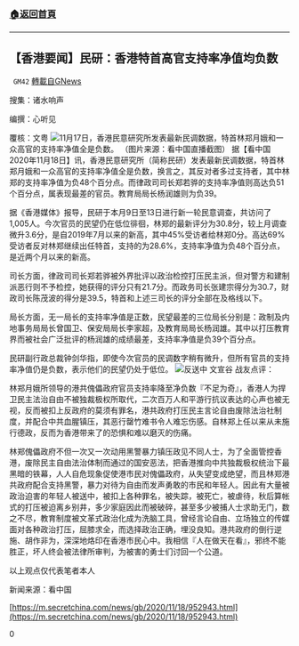 ###  [:house:返回首頁](https://github.com/ourhimalayas/txt)
---

## 【香港要闻】民研：香港特首高官支持率净值均负数
` GM42` [轉載自GNews](https://gnews.org/zh-hans/571992/)

搜集：诸水响声

编撰：心听见

覆核：文粤
![]()![](https://gnews-media-offload.s3.amazonaws.com/wp-content/uploads/2020/11/18233946/JPG-OK-2.jpg)11月17日，香港民意研究所发表最新民调数据，特首林郑月娥和一众高官的支持率净值全是负数。 （图片来源：看中国直播截图）
据【看中国2020年11月18日】讯，香港民意研究所（简称民研）发表最新民调数据，特首林郑月娥和一众高官的支持率净值全是负数，换言之，其反对者多过支持者，其中林郑的支持率净值为负48个百分点。而律政司司长郑若骅的支持率净值则高达负51个百分点，属表现最差的官员。教育局局长杨润雄则为负39。

据《香港媒体》报导，民研于本月9日至13日进行新一轮民意调查，共访问了1,005人。今次官员的民望仍在低位徘徊，林郑的最新评分为30.8分，较上月调查微升3.6分，是自2019年7月以来的新高，其中45%受访者给林郑0分。高达69%受访者反对林郑继续出任特首，支持的为28.6%，支持率净值为负48个百分点，是近两个月以来的新高。

司长方面，律政司司长郑若骅被外界批评以政治检控打压民主派，但对警方和建制派恶行则不予检控，她获得的评分只有21.7分。而政务司长张建宗得分为30.7，财政司长陈茂波的得分是39.5，特首和上述三司长的评分全部在及格线以下。

局长方面，无一局长的支持率净值是正数，民望最差的三位局长分别是：政制及内地事务局局长曾国卫、保安局局长李家超，及教育局局长杨润雄。其中以打压教育界而被社会广泛批评的杨润雄的成绩最差，支持率净值是负39个百分点。

民研副行政总裁钟剑华指，即使今次官员的民调数字稍有微升，但所有官员的支持率净值仍是负数，表示他们的民望仍处于低位。
![]()![](https://gnews-media-offload.s3.amazonaws.com/wp-content/uploads/2020/11/18233849/photo_2020-11-19_11-43-00.jpg)反送中 文宣谷
战友点评：

林郑月娥所领导的港共傀儡政府官员支持率降至净负数『不足为奇』，香港人为捍卫民主法治自由不被独裁极权所取代，二次百万人和平游行抗议表达的心声也被无视，反而被扣上反政府的莫须有罪名，港共政府打压民主言论自由废除法治社制度，并配合中共血腥镇压，其恶行罄竹难书令人难忘伤感。自林郑上任以来从未施行德政，反而为香港带来了的恐惧和难以磨灭的伤痛。

林郑傀儡政府不但一次又一次动用黑警暴力镇压政见不同人士，为了全面管控香港，废除民主自由法治体制而通过的国安恶法，把香港推向中共独裁极权统治下最黑暗的铁幕，人人自危现象促使港市民对傀儡政府，从失望变成绝望，而且林郑港共政府配合支持黑警，暴力对待为自由而发声勇敢的市民和年轻人。因此有大量被政治迫害的年轻人被送中，被扣上各种罪名，被失踪，被死亡，被虐待，秋后算帐式的打压被迫离乡别井，多少家庭因此而被破碎，甚至多少被捕人士求助无门，数之不尽，教育制度被文革式政治化成为洗脑工具，曾经言论自由、立场独立的传媒面对各种政治打压，屈膝求全，而选择政治正确，埋没良知。港共政府的倒行逆施、胡作非为，深深地烙印在香港市民心中。我相信『人在做天在看』，邪终不能胜正，坏人终会被法律所审判，为被害的勇士们讨回一个公道。

以上观点仅代表笔者本人

新闻来源：看中国

[https://m.secretchina.com/news/gb/2020/11/18/952943.html](https://m.secretchina.com/news/gb/2020/11/18/952943.html)

0
